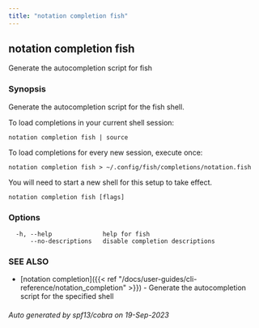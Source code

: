 ```yaml
---
title: "notation completion fish"
---
```


## notation completion fish

Generate the autocompletion script for fish

### Synopsis

Generate the autocompletion script for the fish shell.

To load completions in your current shell session:

	notation completion fish | source

To load completions for every new session, execute once:

	notation completion fish > ~/.config/fish/completions/notation.fish

You will need to start a new shell for this setup to take effect.


```
notation completion fish [flags]
```

### Options

```
  -h, --help              help for fish
      --no-descriptions   disable completion descriptions
```

### SEE ALSO

* [notation completion]({{< ref "/docs/user-guides/cli-reference/notation_completion" >}})	 - Generate the autocompletion script for the specified shell

###### Auto generated by spf13/cobra on 19-Sep-2023
